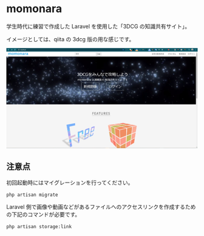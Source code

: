 # momonara

学生時代に練習で作成した Laravel を使用した「3DCG の知識共有サイト」。

イメージとしては、qiita の 3dcg 版の用な感じです。

![capture01](./storage/app/public/app_images/capture01.jpg)

## 注意点

初回起動時にはマイグレーションを行ってください。

```
php artisan migrate
```

Laravel 側で画像や動画などがあるファイルへのアクセスリンクを作成するための下記のコマンドが必要です。

```
php artisan storage:link
```
